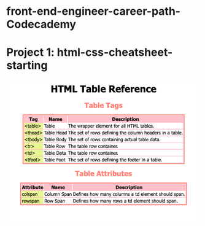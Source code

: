 # front-end-engineer-career-path-Codecademy
# Project 1: html-css-cheatsheet-starting
 ![Preview Image](https://github.com/ruffruffarr/html-css-cheatsheet-starting/blob/main/Preview.png)
